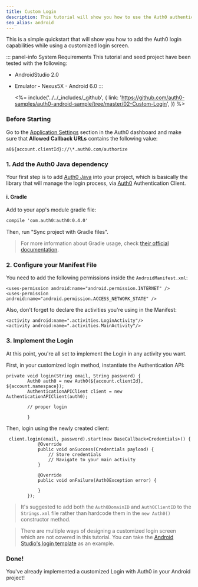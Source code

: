 ```yaml
---
title: Custom Login
description: This tutorial will show you how to use the Auth0 authentication API in your Android project to create a custom login screen.
seo_alias: android
---
```


This is a simple quickstart that will show you how to add the Auth0 login capabilities while using a customized login screen.

::: panel-info System Requirements
This tutorial and seed project have been tested with the following:

* AndroidStudio 2.0
* Emulator - Nexus5X - Android 6.0
  :::
  
   <%= include('../../_includes/_github', {
  link: 'https://github.com/auth0-samples/auth0-android-sample/tree/master/02-Custom-Login',
}) %> 


### Before Starting

<div class="setup-callback">
<p>Go to the <a href="${uiAppSettingsURL}">Application Settings</a> section in the Auth0 dashboard and make sure that <b>Allowed Callback URLs</b> contains the following value:</p>

<pre><code>a0${account.clientId}://\*.auth0.com/authorize</pre></code>
</div>

### 1. Add the Auth0 Java dependency

Your first step is to add [Auth0 Java](https://github.com/auth0/auth0-java) into your project, which is basically the library that will manage the login process, via [Auth0](https://auth0.com/) Authentication Client.

#### i. Gradle

Add to your app's module gradle file:

```xml
compile 'com.auth0:auth0:0.4.0'
```

Then, run "Sync project with Gradle files".

> For more information about Gradle usage, check [their official documentation](http://tools.android.com/tech-docs/new-build-system/user-guide).

### 2. Configure your Manifest File

You need to add the following permissions inside the ``AndroidManifest.xml``:

	<uses-permission android:name="android.permission.INTERNET" />
	<uses-permission android:name="android.permission.ACCESS_NETWORK_STATE" />

Also, don't forget to declare the activities you're using in the Manifest:


	<activity android:name=".activities.LoginActivity"/>
	<activity android:name=".activities.MainActivity"/>


### 3. Implement the Login

At this point, you're all set to implement the Login in any activity you want.

First, in your customized login method, instantiate the Authentication API:

```android
private void login(String email, String password) {
        Auth0 auth0 = new Auth0(${account.clientId}, ${account.namespace});
        AuthenticationAPIClient client = new AuthenticationAPIClient(auth0);  

        // proper login

        }      
```

Then, login using the newly created client:

```android
 client.login(email, password).start(new BaseCallback<Credentials>() {
            @Override
            public void onSuccess(Credentials payload) {
                // Store credentials
                // Navigate to your main activity
            }

            @Override
            public void onFailure(Auth0Exception error) {

            }
        });
```
> It's suggested to add both the ``Auth0DomainID`` and ``Auth0ClientID`` to the ``Strings.xml`` file rather than hardcode them in the ``new Auth0()`` constructor method.

> There are multiple ways of designing a customized login screen which are not covered in this tutorial. You can take the [Android Studio's login template](https://developer.android.com/studio/projects/templates.html) as an example.

### Done!

You've already implemented a customized Login with Auth0 in your Android project!
